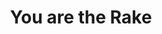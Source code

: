 ---
layout: song
category: songs
permalink: /music/a-sun-came/:title

title: You are the Rake
album: A Sun Came
track_number: 21
artists: Sufjan Stevens, Megan Smith (vocals), Katrina Kerns (vocals)
original_version_url: a-sun-came/rake
original_version_title: “Rake”

---